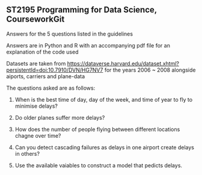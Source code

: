 ## ST2195 Programming for Data Science, CourseworkGit
 
Answers for the 5 questions listed in the guidelines 
 
Answers are in Python and R with an accompanying pdf file for an explanation of the code used

Datasets are taken from https://dataverse.harvard.edu/dataset.xhtml?persistentId=doi:10.7910/DVN/HG7NV7 for the years 2006 ~ 2008 alongside aiports, carriers and plane-data

The questions asked are as follows:

1. When is the best time of day, day of the week, and time of year to fly to minimise delays?

2. Do older planes suffer more delays?

3. How does the number of people flying between different locations chagne over time?

4. Can you detect cascading failures as delays in one airport create delays in others?

5. Use the available vaiables to construct a model that pedicts delays.
